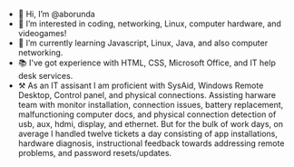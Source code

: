 - 👋 Hi, I’m @aborunda
- 👀 I’m interested in coding, networking, Linux, computer hardware, and videogames!
- 🌱 I’m currently learning Javascript, Linux, Java, and also computer networking.
- 📚 I've got experience with HTML, CSS, Microsoft Office, and IT help desk services.
- ⚒ As an IT assisant I am proficient with SysAid, Windows Remote Desktop, Control panel, and physical connections. Assisting harware team with monitor installation, connection issues, battery replacement, malfunctioning computer docs, and physical connection detection of usb, aux, hdmi, display, and ethernet. But for the bulk of work days, on average I handled twelve tickets a day consisting of app installations, hardware diagnosis, instructional feedback towards addressing remote problems, and password resets/updates. 
<!---
aborunda/aborunda is a ✨ special ✨ repository because its `README.md` (this file) appears on your GitHub profile.
You can click the Preview link to take a look at your changes.
--->
